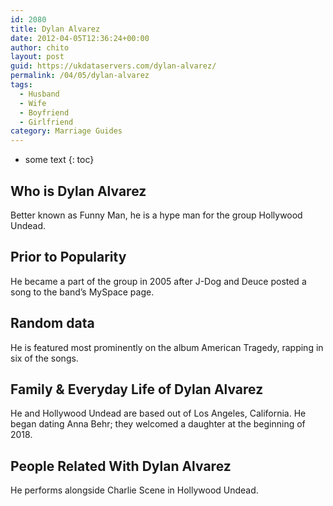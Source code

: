 ```yaml
---
id: 2080
title: Dylan Alvarez
date: 2012-04-05T12:36:24+00:00
author: chito
layout: post
guid: https://ukdataservers.com/dylan-alvarez/
permalink: /04/05/dylan-alvarez
tags:
  - Husband
  - Wife
  - Boyfriend
  - Girlfriend
category: Marriage Guides
---
```


* some text
{: toc}


## Who is  Dylan Alvarez
                  
                  
                  
Better known as Funny Man, he is a hype man for the group Hollywood Undead.
                  
                
                
                
## Prior to Popularity 
                  
                  
                  
He became a part of the group in 2005 after J-Dog and Deuce posted a song to the band&#8217;s MySpace page.
                  
                
                
                
## Random data 
                  
                  
                  
He is featured most prominently on the album American Tragedy, rapping in six of the songs.
                  
                
                
                
## Family & Everyday Life of Dylan Alvarez
                  
                  
                  
He and Hollywood Undead are based out of Los Angeles, California. He began dating Anna Behr; they welcomed a daughter at the beginning of 2018.
                  
                
                
                
## People Related With  Dylan Alvarez
                  
                  
                  
He performs alongside Charlie Scene in Hollywood Undead.
                  
                
              
            
          
          
          
    
    
  
